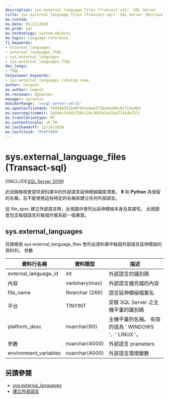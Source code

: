 ```yaml
---
description: sys.external_language_files (Transact-sql) -SQL Server
title: sys.external_language_files (Transact-sql) -SQL Server |Microsoft Docs
ms.custom: ''
ms.date: 05/22/2019
ms.prod: sql
ms.technology: system-objects
ms.topic: language-reference
f1_keywords:
- external_languages
- external_languages_TSQL
- sys.external_languages
- sys.external_languages_TSQL
dev_langs:
- TSQL
helpviewer_keywords:
- sys.external_languages catalog view
author: nelgson
ms.author: negust
ms.reviewer: dphansen
manager: cgronlun
monikerRange: '>=sql-server-ver15'
ms.openlocfilehash: f09590931848f963ebe62736d4a890c0cf11ed0d
ms.sourcegitcommit: 1a544cf4dd2720b124c3697d1e62ae7741db757c
ms.translationtype: MT
ms.contentlocale: zh-TW
ms.lasthandoff: 12/14/2020
ms.locfileid: "97477459"
---
```

# <a name="sysexternal_language_files-transact-sql"></a>sys.external_language_files (Transact-sql) 
[!INCLUDE[SQL Server 2019](../../includes/applies-to-version/sqlserver2019.md)]

此目錄檢視會提供資料庫中的外部語言延伸模組檔案清單。 **R** 和 **Python** 為保留的名稱，且不能使用這些特定的名稱來建立任何外部語言。

從 file_spec 建立外部語言時，此視圖中會列出延伸模組本身及其屬性。 此視圖會包含每個語言的每個作業系統一個專案。

## <a name="sysexternal_languages"></a>sys.external_languages

目錄檢視 sys.external_language_files 會列出資料庫中每個外部語言延伸模組的資料列。 參數

|資料行名稱 |資料類型 | 描述|
|------|------|------|
|external_language_id |int | 外部語言的識別碼|
|內容|varbinary(max) |外部語言擴充檔的內容|
|file_name|Nvarchar (266) |語言延伸模組檔案名|
|平台|TINYINT|安裝 SQL Server 之主機平臺的識別碼|
|platform_desc |nvarchar(60)|主機平臺的名稱。 有效的值為 ' WINDOWS '、' LINUX '。|
|參數|nvarchar(4000)|外部語言 prameters|
|environment_variables |nvarchar(4000)|外部語言環境變數|

## <a name="see-also"></a>另請參閱  

+ [sys.external_languages](sys-external-languages-transact-sql.md)  
+ [建立外部語言](../../t-sql/statements/create-external-language-transact-sql.md)  
